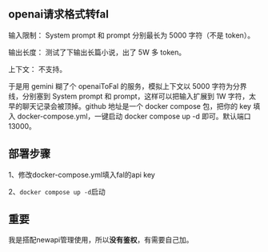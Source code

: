 ## openai请求格式转fal
输入限制： System prompt 和 prompt 分别最长为 5000 字符（不是 token）。

输出长度： 测试了下输出长篇小说，出了 5W 多 token。

上下文： 不支持。

于是用 gemini 糊了个 openaiToFal 的服务，模拟上下文以 5000 字符为分界线，分别塞到 System prompt 和 prompt，这样可以把输入扩展到 1W 字符，太早的聊天记录会被顶掉。github 地址是一个 docker compose 包，把你的 key 填入 docker-compose.yml，一键启动 docker compose up -d 即可。默认端口 13000。

## 部署步骤
1、修改docker-compose.yml填入fal的api key

2、`docker compose up -d`启动

## 重要
我是搭配newapi管理使用，所以**没有鉴权**，有需要自己加。
